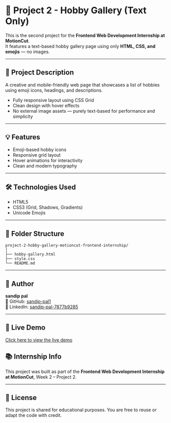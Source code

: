 # 🎯 Project 2 - Hobby Gallery (Text Only)

This is the second project for the **Frontend Web Development Internship at MotionCut**.  
It features a text-based hobby gallery page using only **HTML, CSS, and emojis** — no images.

---

## 📌 Project Description

A creative and mobile-friendly web page that showcases a list of hobbies using emoji icons, headings, and descriptions.

- Fully responsive layout using CSS Grid
- Clean design with hover effects
- No external image assets — purely text-based for performance and simplicity

---

## 💡 Features

- Emoji-based hobby icons
- Responsive grid layout
- Hover animations for interactivity
- Clean and modern typography

---

## 🛠️ Technologies Used

- HTML5
- CSS3 (Grid, Shadows, Gradients)
- Unicode Emojis

---

## 📁 Folder Structure

```
project-2-hobby-gallery-motioncut-frontend-internship/
│
├── hobby-gallery.html
├── style.css
└── README.md
```

---

## 👤 Author

**sandip pal**  
🔗 GitHub: [sandip-pal1](https://github.com/sandip-pal1)  
💼 LinkedIn: [sandip-pal-7877b9285](https://www.linkedin.com/in/sandip-pal-7877b9285)

---

## 🚀 Live Demo

[Click here to view the live demo](https://sandip-pal1.github.io/project-2-hobby-gallery-motioncut-frontend-internship/)


## 📚 Internship Info

This project was built as part of the **Frontend Web Development Internship at MotionCut**, Week 2 – Project 2.

---

## 📝 License

This project is shared for educational purposes. You are free to reuse or adapt the code with credit.
